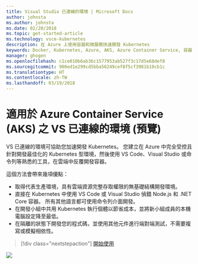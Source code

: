 ```yaml
---
title: Visual Studio 已連線的環境 | Microsoft Docs
author: johnsta
ms.author: johnsta
ms.date: 02/20/2018
ms.topic: get-started-article
ms.technology: vsce-kubernetes
description: 在 Azure 上使用容器和微服務快速開發 Kubernetes
keywords: Docker, Kubernetes, Azure, AKS, Azure Container Service, 容器
manager: ghogen
ms.openlocfilehash: c1ce010b6ab36c1577953ab527f3c17d5e68def8
ms.sourcegitcommit: 900ed1e299cd5bba56249cef8f5cf3981b10cb1c
ms.translationtype: HT
ms.contentlocale: zh-TW
ms.lasthandoff: 03/19/2018
---
```

# <a name="vs-connected-environment-for-azure-container-service-aks-preview"></a>適用於 Azure Container Service (AKS) 之 VS 已連線的環境 (預覽)
VS 已連線的環境可協助您加速開發 Kubernetes。 您建立在 Azure 中完全受控且針對開發最佳化的 Kubernetes 型環境，然後使用 VS Code、Visual Studio 或命令列等熟悉的工具，在雲端中反覆開發容器。

這個方法會帶來幾項優點：

* 取得代表生產環境，具有雲端資源完整存取權限的無基礎結構開發環境。
* 直接在 Kubernetes 中使用 VS Code 或 Visual Studio 偵錯 Node.js 和 .NET Core 容器。 所有其他語言都可使用命令列介面開發。
* 在開發小組中共用 Kubernetes 執行個體以節省成本，並將新小組成員的本機電腦設定降至最低。
* 在隔離的狀態下開發您的程式碼，並使用其他元件進行端對端測試，不需要複寫或模擬相依性。


> [!div class="nextstepaction"]
> [開始使用](get-started.md)


![](media/vscode-overview.png)